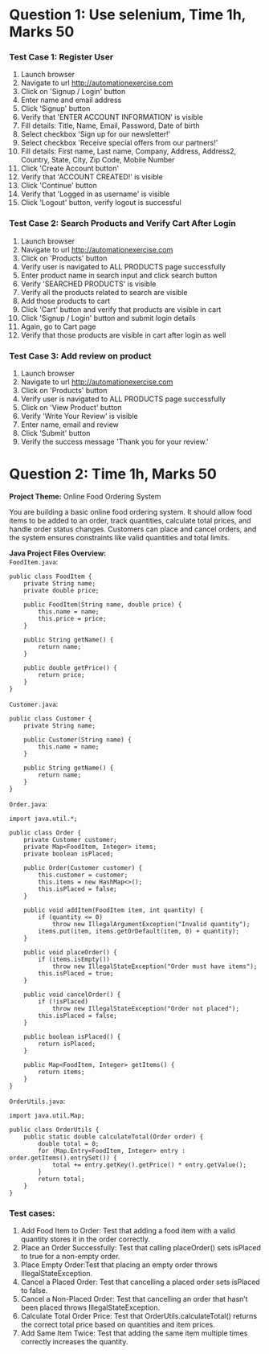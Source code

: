 # Question 1: Use selenium, Time 1h, Marks 50

### Test Case 1: Register User

1. Launch browser
2. Navigate to url http://automationexercise.com
3. Click on 'Signup / Login' button
4. Enter name and email address
5. Click 'Signup' button
6. Verify that 'ENTER ACCOUNT INFORMATION' is visible
7. Fill details: Title, Name, Email, Password, Date of birth
8. Select checkbox 'Sign up for our newsletter!'
9. Select checkbox 'Receive special offers from our partners!'
10. Fill details: First name, Last name, Company, Address, Address2, Country, State, City,
    Zip Code, Mobile Number
11. Click 'Create Account button'
12. Verify that 'ACCOUNT CREATED!' is visible
13. Click 'Continue' button
14. Verify that 'Logged in as username' is visible
15. Click 'Logout' button, verify logout is successful

### Test Case 2: Search Products and Verify Cart After Login

1. Launch browser
2. Navigate to url http://automationexercise.com
3. Click on 'Products' button
4. Verify user is navigated to ALL PRODUCTS page successfully
5. Enter product name in search input and click search button
6. Verify 'SEARCHED PRODUCTS' is visible
7. Verify all the products related to search are visible
8. Add those products to cart
9. Click 'Cart' button and verify that products are visible in cart
10. Click 'Signup / Login' button and submit login details
11. Again, go to Cart page
12. Verify that those products are visible in cart after login as well

### Test Case 3: Add review on product

1. Launch browser
2. Navigate to url http://automationexercise.com
3. Click on 'Products' button
4. Verify user is navigated to ALL PRODUCTS page successfully
5. Click on 'View Product' button
6. Verify 'Write Your Review' is visible
7. Enter name, email and review
8. Click 'Submit' button
9. Verify the success message 'Thank you for your review.'

# Question 2: Time 1h, Marks 50

**Project Theme:** Online Food Ordering System

You are building a basic online food ordering system. It should allow food items to be added to
an order, track quantities, calculate total prices, and handle order status changes. Customers can
place and cancel orders, and the system ensures constraints like valid quantities and total limits.

**Java Project Files Overview:**  
`FoodItem.java`:

```
public class FoodItem {
    private String name;
    private double price;

    public FoodItem(String name, double price) {
        this.name = name;
        this.price = price;
    }

    public String getName() {
        return name;
    }

    public double getPrice() {
        return price;
    }
}
```

`Customer.java`:

```
public class Customer {
    private String name;

    public Customer(String name) {
        this.name = name;
    }

    public String getName() {
        return name;
    }
}
```

`Order.java`:

```
import java.util.*;

public class Order {
    private Customer customer;
    private Map<FoodItem, Integer> items;
    private boolean isPlaced;

    public Order(Customer customer) {
        this.customer = customer;
        this.items = new HashMap<>();
        this.isPlaced = false;
    }

    public void addItem(FoodItem item, int quantity) {
        if (quantity <= 0)
            throw new IllegalArgumentException("Invalid quantity");
        items.put(item, items.getOrDefault(item, 0) + quantity);
    }

    public void placeOrder() {
        if (items.isEmpty())
            throw new IllegalStateException("Order must have items");
        this.isPlaced = true;
    }

    public void cancelOrder() {
        if (!isPlaced)
            throw new IllegalStateException("Order not placed");
        this.isPlaced = false;
    }

    public boolean isPlaced() {
        return isPlaced;
    }

    public Map<FoodItem, Integer> getItems() {
        return items;
    }
}
```

`OrderUtils.java`:

```
import java.util.Map;

public class OrderUtils {
    public static double calculateTotal(Order order) {
        double total = 0;
        for (Map.Entry<FoodItem, Integer> entry : order.getItems().entrySet()) {
            total += entry.getKey().getPrice() * entry.getValue();
        }
        return total;
    }
}
```

### Test cases:

1. Add Food Item to Order: Test that adding a food item with a valid quantity stores it in the
   order correctly.
2. Place an Order Successfully: Test that calling placeOrder() sets isPlaced to true for a
   non-empty order.
3. Place Empty Order:Test that placing an empty order throws IllegalStateException.
4. Cancel a Placed Order: Test that cancelling a placed order sets isPlaced to false.
5. Cancel a Non-Placed Order: Test that cancelling an order that hasn’t been placed throws
   IllegalStateException.
6. Calculate Total Order Price: Test that OrderUtils.calculateTotal() returns the correct total
   price based on quantities and item prices.
7. Add Same Item Twice: Test that adding the same item multiple times correctly increases
   the quantity.
